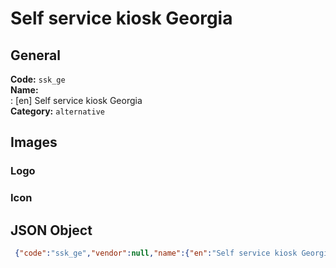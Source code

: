 # Self service kiosk Georgia 
## General 
**Code:** `ssk_ge`  
**Name:**  
:	[en] Self service kiosk Georgia  
**Category:** `alternative`  
## Images 
### Logo 
### Icon 
## JSON Object 
```json
 {"code":"ssk_ge","vendor":null,"name":{"en":"Self service kiosk Georgia"},"description":null,"countries":null,"category":"alternative"}```  

